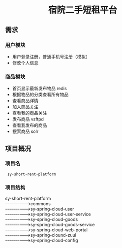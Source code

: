 <h1 align="center">宿院二手短租平台</h1>

## 需求

### 用户模块
- 用户登录注册，普通手机号注册（模拟）
- 修改个人信息

### 商品模块
- 首页显示最新发布物品 redis
- 根据物品的分类查看所有物品
- 查看商品详情
- 加入商品关注
- 查看我的商品关注
- 发布商品 vsftpd
- 查看我发布的商品
- 搜索商品 solr 

## 项目概况

### 项目名
	 sy-short-rent-platform
### 项目结构
sy-short-rent-platform<br/>
---------->commons<br/>
---------->sy-spring-cloud-user<br/>
---------->sy-spring-cloud-user-service<br/>
---------->sy-spring-cloud-goods<br/>
---------->sy-spring-cloud-goods-service<br/>
---------->sy-spring-cloud-web-portal<br/>
---------->sy-spring-clound-zuul<br/>
---------->sy-spring-cloud-config<br/>


	
	
	 
